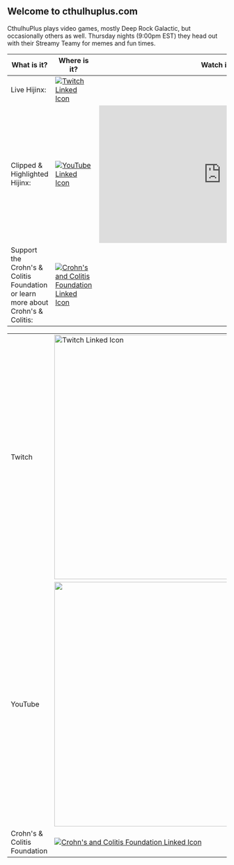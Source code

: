 ## Welcome to cthulhuplus.com

CthulhuPlus plays video games, mostly Deep Rock Galactic, but occasionally others as well. Thursday nights (9:00pm EST) they head out with their Streamy Teamy for memes and fun times.

| What is it? | Where is it? | Watch is it? |
| --- | --- | --- |
| Live Hijinx: | [![Twitch Linked Icon](https://image.flaticon.com/icons/png/512/356/356001.png)](https://twitch.tv/cthulhuplus) | <html><!-- Add a placeholder for the Twitch embed --><div id="twitch-embed"></div><!-- Load the Twitch embed script --><script src="https://player.twitch.tv/js/embed/v1.js"></script><!-- Create a Twitch.Player object. This will render within the placeholder div --><script type="text/javascript">  new Twitch.Player("twitch-embed", {    width: 560,    height: 315,    channel: "cthulhuplus"  });</script></html> |
| Clipped & Highlighted Hijinx: | [![YouTube Linked Icon](https://image.flaticon.com/icons/png/512/187/187209.png)](https://youtube.com/cthulhuplus) | <html><iframe width="560" height="315" src="https://www.youtube.com/embed/pu6Cdz1FeNQ" title="YouTube video player" frameborder="0" allow="accelerometer; clipboard-write; encrypted-media; gyroscope; picture-in-picture" allowfullscreen></iframe></html> |
| Support the Crohn's & Colitis Foundation or learn more about Crohn's & Colitis: | [![Crohn's and Colitis Foundation Linked Icon](https://receptrx.com/wp-content/uploads/2019/02/crohns_colitis_foundation_logo.png)](https://www.crohnscolitisfoundation.org/) | |

<table style="width:100%">
  <tr>
    <td>Twitch</td>
    <td><a href="https://twitch.tv/cthulhuplus"><img alt="Twitch Linked Icon" src="https://image.flaticon.com/icons/png/512/356/356001.png" width="560"></a></td>
    <td><div id="twitch-embed"></div><script src="https://player.twitch.tv/js/embed/v1.js"></script><script type="text/javascript">  new Twitch.Player("twitch-embed", {    width: 560,    height: 315,    channel: "cthulhuplus"  });</script></td>
  </tr>
  <tr>
    <td>YouTube</td>
    <td><a href="https://youtube.com/cthulhuplus"><img alt "YouTube Linked Icon" src="https://youtube.com/cthulhuplus" width="560"></a></td>
    <td><iframe width="560" height="315" src="https://www.youtube.com/embed/pu6Cdz1FeNQ" title="YouTube video player" frameborder="0" allow="accelerometer; clipboard-write; encrypted-media; gyroscope; picture-in-picture" allowfullscreen></iframe></td>
  </tr>
  <tr>
    <td>Crohn's & Colitis Foundation</td>
    <td><a href="https://www.crohnscolitisfoundation.org/"><img alt="Crohn's and Colitis Foundation Linked Icon"></a></td>
    <td></td>
  </tr>
</table>
